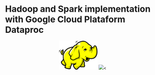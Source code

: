 # Hadoop and Spark implementation with Google Cloud Plataform Dataproc
<p align="center">
  <img src="https://github.com/rosacarla/Dio-desafio-dataproc/blob/main/images/Hadoop-1280x959.png" width="125">
  <img src="https://www.databricks.com/wp-content/uploads/2019/02/spark-white.png" width="125"><
</p>

